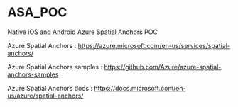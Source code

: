 # ASA_POC
Native iOS and Android Azure Spatial Anchors POC

Azure Spatial Anchors : https://azure.microsoft.com/en-us/services/spatial-anchors/

Azure Spatial Anchors samples : https://github.com/Azure/azure-spatial-anchors-samples

Azure Spatial Anchors docs : https://docs.microsoft.com/en-us/azure/spatial-anchors/

